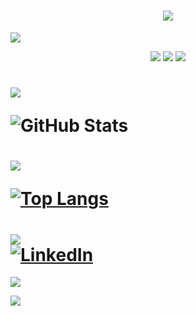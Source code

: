 <h1 align="center">
<img src="https://readme-typing-svg.herokuapp.com/?font=VT323&size=35&center=true&color=00000&vCenter=true&width=500&height=70&duration=4000&lines=Bem+vindo+ao+meu+Git+Hub+!!!😁" />
</h1>

<p align="center">
 
</p align="center">
<img src="[[https://github.com/ritik307/ritik307/blob/main/images/newbg(1).png](https://www.google.com/url?sa=i&url=https%3A%2F%2Fpt.wallpapers.com%2Fpaisagem-de-pixels&psig=AOvVaw1c239ACxJ5tfCoUhVh0I0S&ust=1738348073623000&source=images&cd=vfe&opi=89978449&ved=0CBQQjRxqFwoTCOiUt66JnosDFQAAAAAdAAAAABAK)](https://www.google.com/url?sa=i&url=https%3A%2F%2Fwww.reddit.com%2Fr%2Fgifs%2Fcomments%2Fzxcllg%2Ffuturistic_city_made_in_pixel_art%2F%3Ftl%3Dpt-br&psig=AOvVaw0IXNr7w-jxF2EhWK6Q50Iq&ust=1738348142586000&source=images&cd=vfe&opi=89978449&ved=0CBMQjRxqFwoTCODBuM6JnosDFQAAAAAdAAAAABAi)" />

<p align="center">
 
 <img src="https://badges.pufler.dev/visits/ritik307/RogerCabralSilva"/> 
 <!-- <img src="https://badges.pufler.dev/years/ritik307"/> -->
 <img src="https://badges.pufler.dev/repos/RogerCabralSilva"/>
 <img src="https://badges.pufler.dev/commits/monthly/RogerCabralSilva" />

</p>
<h1 align="left">
  <div align="left">
<img src="https://readme-typing-svg.herokuapp.com/?font=VT323&size=35&left=true&color=00000&vCenter=true&width=500&height=70&duration=4000&lines=Status" />
  </div>
  
  ![GitHub Stats](https://github-readme-stats.vercel.app/api?username=RogerCabralSilva&show_icons=true&theme=github_dark)

</h1>

  
<h1 align="left">
  <div align="left">
<img src="https://readme-typing-svg.herokuapp.com/?font=VT323&size=35&left=true&color=00000&vCenter=true&width=500&height=70&duration=4000&lines=Linguagens+mais+usadas" />
  </div>
  
[![Top Langs](https://github-readme-stats.vercel.app/api/top-langs/?username=RogerCabralSilva&layout=compact&theme=github_dark)](https://github.com/RogerCabralSilva)
</h1>


<h1 align="left">
<img src="https://readme-typing-svg.herokuapp.com/?font=VT323&size=35&left=true&color=00000&vCenter=true&width=500&height=70&lines=LINKEDIN" />
  <div align="left">
 <a href="https://www.linkedin.com/in/roger-cabral-silva-7a386b2b1/" target="_blank">
        <img src="https://img.shields.io/badge/LinkedIn-0077b5?style=for-the-badge&logo=linkedin&logoColor=white" alt="LinkedIn" />
  </a>
  </div>
</h1>

<img src="https://www.google.com/url?sa=i&url=https%3A%2F%2Fwww.reddit.com%2Fr%2Fgifs%2Fcomments%2Fzxcllg%2Ffuturistic_city_made_in_pixel_art%2F%3Ftl%3Dpt-br&psig=AOvVaw0IXNr7w-jxF2EhWK6Q50Iq&ust=1738348142586000&source=images&cd=vfe&opi=89978449&ved=0CBMQjRxqFwoTCODBuM6JnosDFQAAAAAdAAAAABAi">

[![](https://visitcount.itsvg.in/api?id=DuduCitizen&label=Profile%20Views&color=11&icon=5&pretty=false)](https://visitcount.itsvg.in)


